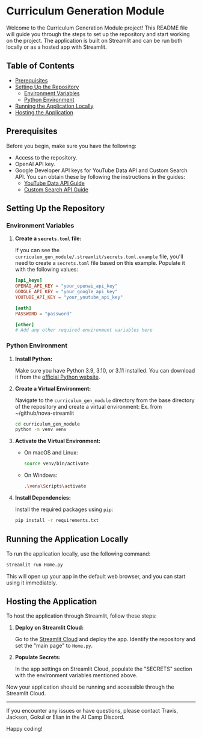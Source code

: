 # Curriculum Generation Module

Welcome to the Curriculum Generation Module project! This README file will guide you through the steps to set up the repository and start working on the project. The application is built on Streamlit and can be run both locally or as a hosted app with Streamlit.

## Table of Contents
- [Prerequisites](#prerequisites)
- [Setting Up the Repository](#setting-up-the-repository)
  - [Environment Variables](#environment-variables)
  - [Python Environment](#python-environment)
- [Running the Application Locally](#running-the-application-locally)
- [Hosting the Application](#hosting-the-application)

## Prerequisites

Before you begin, make sure you have the following:

- Access to the repository.
- OpenAI API key.
- Google Developer API keys for YouTube Data API and Custom Search API. You can obtain these by following the instructions in the guides:
  - [YouTube Data API Guide](https://developers.google.com/youtube/v3/getting-started)
  - [Custom Search API Guide](https://developers.google.com/custom-search/v1/overview)

## Setting Up the Repository

### Environment Variables

1. **Create a `secrets.toml` file:**

   If you can see the `curriculum_gen_module/.streamlit/secrets.toml.example` file, you'll need to create a `secrets.toml` file based on this example. Populate it with the following values:

   ```toml
   [api_keys]
   OPENAI_API_KEY = "your_openai_api_key"
   GOOGLE_API_KEY = "your_google_api_key"
   YOUTUBE_API_KEY = "your_youtube_api_key"

   [auth]
   PASSWORD = "password"

   [other]
   # Add any other required environment variables here
   ```

### Python Environment

1. **Install Python:**

   Make sure you have Python 3.9, 3.10, or 3.11 installed. You can download it from the [official Python website](https://www.python.org/).

2. **Create a Virtual Environment:**

   Navigate to the `curriculum_gen_module` directory from the base directory of the repository and create a virtual environment:
   Ex. from ~/github/nova-streamlit
   ```sh
   cd curriculum_gen_module
   python -m venv venv
   ```

3. **Activate the Virtual Environment:**

   - On macOS and Linux:

     ```sh
     source venv/bin/activate
     ```

   - On Windows:

     ```sh
     .\venv\Scripts\activate
     ```

4. **Install Dependencies:**

   Install the required packages using `pip`:

   ```sh
   pip install -r requirements.txt
   ```

## Running the Application Locally

To run the application locally, use the following command:

```sh
streamlit run Home.py
```

This will open up your app in the default web browser, and you can start using it immediately.

## Hosting the Application

To host the application through Streamlit, follow these steps:

1. **Deploy on Streamlit Cloud:**

   Go to the [Streamlit Cloud](https://share.streamlit.io/) and deploy the app. Identify the repository and set the "main page" to `Home.py`.

2. **Populate Secrets:**

   In the app settings on Streamlit Cloud, populate the "SECRETS" section with the environment variables mentioned above.

Now your application should be running and accessible through the Streamlit Cloud.

---

If you encounter any issues or have questions, please contact Travis, Jackson, Gokul or Elian in the AI Camp Discord.

Happy coding!
